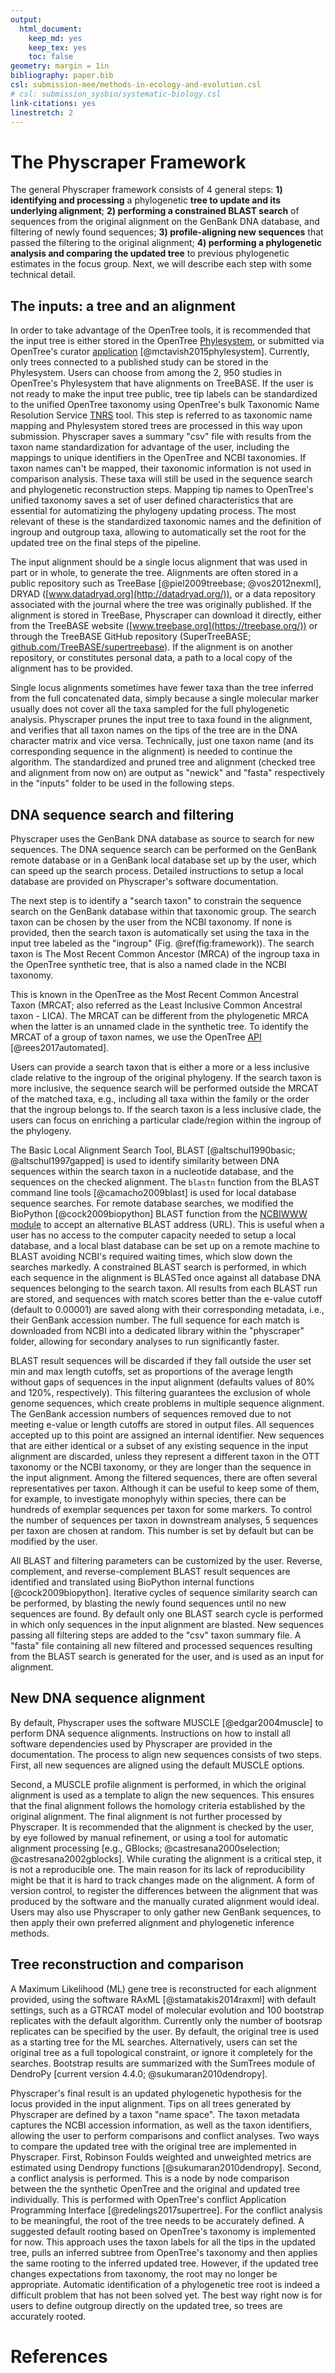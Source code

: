 ```yaml
---
output:
  html_document:
    keep_md: yes
    keep_tex: yes
    toc: false
geometry: margin = 1in
bibliography: paper.bib
csl: submission-mee/methods-in-ecology-and-evolution.csl
# csl: submission_sysbio/systematic-biology.csl
link-citations: yes
linestretch: 2
---
```


# The Physcraper Framework

The general Physcraper framework consists of 4 general steps: **1) identifying and processing** a phylogenetic **tree to update and its underlying alignment**; **2) performing a constrained BLAST search** of sequences from the original alignment on the GenBank DNA database, and filtering of newly found sequences; **3) profile-aligning new sequences** that passed the filtering to the original alignment; **4) performing a phylogenetic analysis and comparing the updated tree** to previous phylogenetic estimates in the focus group. Next, we will describe each step with some technical detail.

## The inputs: a tree and an alignment

In order to take advantage of the OpenTree tools, it is recommended that the input tree is either stored in the
  OpenTree [Phylesystem](https://github.com/opentreeoflife/phylesystem), or submitted via OpenTree's curator [application](https://tree.opentreeoflife.org/curator) [@mctavish2015phylesystem].
  Currently, only trees connected to a published study can be stored in the Phylesystem.
  Users can choose from among the 2, 950 studies in OpenTree's Phylesystem that have alignments on TreeBASE.
  If the user is not ready to make the input tree public, tree tip labels can be standardized to the unified OpenTree taxonomy using OpenTree's bulk Taxonomic Name Resolution Service [TNRS](https://tree.opentreeoflife.org/curator/tnrs/) tool.
  This step is referred to as taxonomic name mapping and Phylesystem stored trees are processed in this way upon submission.
  Physcraper saves a summary "csv" file with results from the taxon name standardization for advantage of the user, including the mappings to unique identifiers in the OpenTree and NCBI taxonomies.
  If taxon names can't be mapped, their taxonomic information is not used in comparison analysis. These taxa will still be used in the sequence search and phylogenetic reconstruction steps.
  Mapping tip names to OpenTree's unified taxonomy saves a set of user defined characteristics
  that are essential for automatizing the phylogeny updating process. The most relevant of these is the standardized taxonomic names and the definition of ingroup and outgroup taxa, allowing to automatically set the root for the updated tree on the final steps of the pipeline.

The input alignment should be a single locus alignment that was used in part or in whole, to generate the tree. Alignments are often stored in a public repository such as TreeBase [@piel2009treebase; @vos2012nexml],
  DRYAD ([www.datadryad.org](http://datadryad.org/)), or a data repository associated with the journal where the tree was originally published.
  If the alignment is stored in TreeBase, Physcraper can download it directly,
  either from the TreeBASE website ([www.treebase.org](https://treebase.org/))
  or through the TreeBASE GitHub repository (SuperTreeBASE; [github.com/TreeBASE/supertreebase](https://github.com/TreeBASE/supertreebase)).
  If the alignment is on another repository, or constitutes personal data, a path to a local copy of the alignment has to be provided.

Single locus alignments sometimes have fewer taxa than the tree inferred from the full concatenated data, simply because a single molecular marker usually does not cover all the taxa sampled for the full phylogenetic analysis. Physcraper prunes the input tree to taxa found in the alignment, and verifies that all taxon names on the tips of the tree are in the DNA character matrix and vice versa. Technically, just one taxon name (and its corresponding sequence in the alignment) is needed to continue the algorithm.
The standardized and pruned tree and alignment (checked tree and alignment from now on) are output as "newick" and "fasta" respectively in the "inputs" folder to be used in the following steps.

## DNA sequence search and filtering

Physcraper uses the GenBank DNA database as source to search for new sequences. The DNA sequence search can be performed on the GenBank remote database or in a GenBank local database set up by the user, which can speed up the search process. Detailed instructions to setup a local database are provided on Physcraper's software documentation.

The next step is to identify a "search taxon" to constrain the sequence search on the GenBank database within that taxonomic group.
  The search taxon can be chosen by the user from the NCBI taxonomy.
  If none is provided, then the search taxon is automatically set using the taxa in the input tree labeled as the "ingroup" (Fig. \@ref(fig:framework)).
  The search taxon is The Most Recent Common Ancestor (MRCA) of the ingroup taxa in the OpenTree synthetic tree, that is also a named clade in the NCBI taxonomy.
  <!-- FIGURE RECOMMENDED: Figure \@ref(fig:search)  -->
  This is known in the OpenTree as the Most Recent Common
  Ancestral Taxon (MRCAT; also referred as the Least Inclusive Common Ancestral taxon - LICA).
  The MRCAT can be different from the phylogenetic MRCA when the latter is an unnamed clade in the synthetic tree.
  To identify the MRCAT of a group of taxon names, we use the OpenTree [API](<https://github.com/OpenTreeOfLife/germinator/wiki/Taxonomy-API-v3#mrca>) [@rees2017automated].

  Users can provide a search taxon that is either a more or a less inclusive
  clade relative to the ingroup of the original phylogeny. If the search taxon is more inclusive, the sequence search will be performed outside the MRCAT of the matched taxa, e.g., including all taxa within
  the family or the order that the ingroup belongs to. If the search taxon is a less inclusive clade, the users can focus on enriching a particular clade/region within the ingroup of the phylogeny.

The Basic Local Alignment Search Tool, BLAST [@altschul1990basic; @altschul1997gapped] is used to identify
  similarity between DNA sequences within the search taxon in a nucleotide
  database, and the sequences on the checked alignment.
  The `blastn` function from the BLAST command line tools [@camacho2009blast] is used for local database sequence searches.
  For remote database searches, we modified the BioPython [@cock2009biopython] BLAST function from the [NCBIWWW module](https://biopython.org/DIST/docs/api/Bio.Blast.NCBIWWW-module.html) to accept an alternative BLAST address (URL). This is useful when a user has no access to the computer capacity needed to setup a local database, and a local blast database can be set up on a remote machine to BLAST avoiding NCBI's required waiting times, which slow down the searches markedly.
A constrained BLAST search is performed, in which each sequence
  in the alignment is BLASTed once against all database DNA sequences belonging to the search
  taxon. All results from each BLAST run are stored, and sequences with match scores better than the e-value cutoff (default to 0.00001) are saved
  along with their corresponding metadata, i.e., their GenBank accession number.
  The full sequence for each match is downloaded from NCBI into a dedicated library within the "physcraper" folder, allowing for secondary analyses to run significantly faster.

BLAST result sequences will be discarded if they fall outside the user set min and max length cutoffs, set as proportions of the average length without gaps of sequences in the input alignment (defaults values of 80% and 120%, respectively).
  This filtering guarantees the exclusion of whole genome sequences, which create problems in multiple sequence alignment.
  The GenBank accession numbers of sequences removed due to not meeting e-value or length cutoffs are stored in output files.
All sequences accepted up to this point are assigned an internal identifier.
New sequences that are either identical or a subset of any existing sequence in the input alignment are discarded, unless they represent a different taxon in the OTT taxonomy or the NCBI taxonomy, or they are longer than the sequence in the input alignment.
Among the filtered sequences, there are often several representatives per taxon.
  Although it can be useful to keep some of them, for example, to investigate monophyly
  within species, there can be hundreds of exemplar sequences per taxon for some markers.
  To control the number of sequences per taxon in downstream analyses,
  5 sequences per taxon are chosen at random. This number is set by default but can be modified by the user.

All BLAST and filtering parameters can be customized by the user.
Reverse, complement, and reverse-complement BLAST result sequences are identified and translated using BioPython internal functions [@cock2009biopython].
Iterative cycles of sequence similarity search can be performed, by blasting the newly found sequences until no new sequences are found. By default only one BLAST search cycle is performed in which only sequences in the input alignment are blasted.
New sequences passing all filtering steps are added to the "csv" taxon summary file.
A "fasta" file containing all new filtered and processed sequences resulting from the BLAST search is generated for the user, and is used as an input for alignment.

## New DNA sequence alignment

By default, Physcraper uses the software MUSCLE [@edgar2004muscle] to perform DNA sequence alignments. Instructions on how to install all software dependencies used by Physcraper are provided in the documentation.
The process to align new sequences consists of two steps. First, all new sequences are aligned using the default MUSCLE options.

Second, a MUSCLE profile alignment is performed, in which the original alignment
  is used as a template to align the new sequences. This ensures that the final alignment
  follows the homology criteria established by the original alignment.
The final alignment is not further processed by Physcraper. It is recommended that the alignment is checked by the user, by eye followed by manual refinement, or using a tool for automatic alignment processing [e.g., GBlocks; @castresana2000selection; @castresana2002gblocks].
While curating the alignment is a critical step, it is not a reproducible one. The main reason for its lack of reproducibility might be that it is hard to track changes made on the alignment. A form of version control, to register the differences between the alignment that was produced by the software and the manually curated alignment would ideal.
Users may also use Physcraper to only gather new GenBank sequences, to then apply their own preferred alignment and phylogenetic inference methods.

## Tree reconstruction and comparison

A Maximum Likelihood (ML) gene tree is reconstructed for each alignment provided, using the software RAxML [@stamatakis2014raxml] with default settings, such as a GTRCAT model of molecular evolution and 100 bootstrap replicates with the default algorithm. Currently only the number of bootsrap replicates can be specified by the user.
By default, the original tree is used as a starting tree for the ML searches. Alternatively, users can set the original tree as a full topological constraint, or ignore it completely for the searches.
Bootstrap results are summarized with the SumTrees module of DendroPy [current version 4.4.0; @sukumaran2010dendropy].

Physcraper's final result is an updated phylogenetic hypothesis for the locus provided in the input alignment.
Tips on all trees generated by Physcraper are defined by a taxon "name space". The taxon metadata captures the NCBI accession information, as well as the taxon identifiers, allowing the user to perform comparisons and conflict analyses.
Two ways to compare the updated tree with the original tree are implemented in Physcraper. First, Robinson Foulds weighted and unweighted metrics are estimated using Dendropy functions [@sukumaran2010dendropy].
Second, a conflict analysis is performed. This is a node by node comparison between the the synthetic OpenTree and the original and updated tree individually. This is performed with OpenTree's conflict Application Programming Interface [@redelings2017supertree].
For the conflict analysis to be meaningful, the root of the tree needs to be accurately defined. A suggested default rooting based on OpenTree's taxonomy is implemented for now. This approach uses the taxon labels for all the tips in the updated tree, pulls an inferred subtree from OpenTree's taxonomy and then applies the same rooting to the inferred updated tree. However, if the updated tree changes expectations from taxonomy, the root may no longer be appropriate. Automatic identification of a phylogenetic tree root is indeed a difficult problem that has not been solved yet. The best way right now is for users to define outgroup directly on the updated tree, so trees are accurately rooted.
<!-- *It would be a nice addition to have users give the output of the input tree as an argument at some point, or maybe we could add a super outgroup at random based on the search taxon* -->

# References
